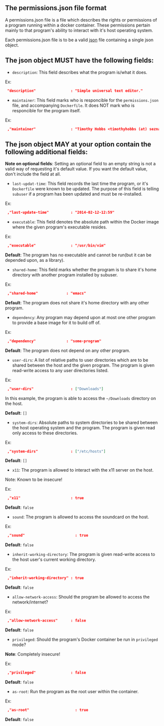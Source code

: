 The permissions.json file format
--------------------------------

A permissions.json file is a file which describes the rights or permissions of a program running within a docker container.  These permissions pertain mainly to that program's ability to interact with it's host operating system.

Each permissions.json file is to be a valid [json](http://www.ecma-international.org/publications/files/ECMA-ST/ECMA-404.pdf) file containing a single json object.

The json object MUST have the following fields:
-----------------------------------------

 * `description`: This field describes what the program is/what it does.

  Ex:

  ````json
   "description"                : "Simple universal text editor."
  ````

 * `maintainer`: This field marks who is responcible for the `permissions.json` file, and accompanying `Dockerfile`.  It does NOT mark who is responcible for the program itself.

  Ex:
  
  ````json
   ,"maintainer"                : "Timothy Hobbs <timothyhobbs (at) seznam dot cz>"
  ````

The json object MAY at your option contain the following additional fields:
---------------------------------------------------------------------------

**Note on optional fields**: Setting an optional field to an empty string is not a valid way of requesting it's default value.  If you want the default value, don't include the field at all.

 * `last-updat-time`: This field records the last time the program, or it's `Dockerfile` were known to be updated.  The purpose of this field is telling `subuser` if a program has been updated and must be re-installed.

  Ex:

  ````json
   ,"last-update-time"          : "2014-02-12-12:59"
  ````

 * `executable`: This field denotes the absolute path within the Docker image where the given program's executable resides.

  Ex:

  ````json
   ,"executable"                : "/usr/bin/vim"
  ````

 **Default**: The program has no executable and cannot be run(but it can be depended upon, as a library).

 * `shared-home`: This field marks whether the program is to share it's home directory with another program installed by subuser.

  Ex:

  ````json
   ,"shared-home"             : "emacs"
  ````

 **Default**: The program does not share it's home directory with any other program.

 * `dependency`: Any program may depend upon at most one other program to provide a base image for it to build off of.

  Ex:

  ````json
   ,"dependency"              : "some-program"
  ````

 **Default**: The program does not depend on any other program.

 * `user-dirs`: A list of relative paths to user directories which are to be shared between the host and the given program. The program is given read-write access to any user directories listed.

  Ex:

  ````json
   ,"user-dirs"                 : ["Downloads"]
  ````

  In this example, the program is able to access the `~/Downloads` directory on the host. 


  **Default**: `[]`


 * `system-dirs`: Absolute paths to system directories to be shared between the host operating system and the program.  The program is given read only access to these directories.

  Ex:

  ````json
   ,"system-dirs"               : ["/etc/hosts"]
  ````

  **Default**: `[]`

 * `x11`: The program is allowed to interact with the x11 server on the host.

  Note: Known to be insecure!

  Ex:

  ````json
   ,"x11"                       : true
  ````

  **Default**: `false`

 * `sound`: The program is allowed to access the soundcard on the host.

  Ex:

  ````json
   ,"sound"                       : true
  ````

  **Default**: `false`

 * `inherit-working-directory`: The program is given read-write access to the host user's current working directory.

  Ex:

  ````json
   ,"inherit-working-directory" : true
  ````

  **Default**: `false`

 * `allow-network-access`: Should the program be allowed to access the network/internet?

  Ex:

  ````json
   ,"allow-network-access"      : false
  ````

  **Default**: `false`

 * `privileged`: Should the program's Docker container be run in `privileged` mode?

  **Note**: Completely insecure!

  Ex:

  ````json
   ,"privileged"                : false
  ````

  **Default**: `false`

 * `as-root`: Run the program as the root user within the container.

 Ex:

 ````json
  ,"as-root"                     : true
 ````

 **Default**: `false`
